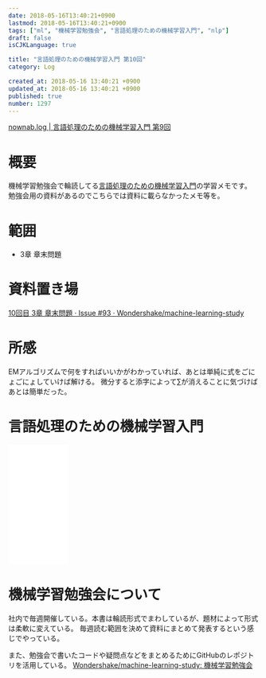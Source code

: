```yaml
---
date: 2018-05-16T13:40:21+0900
lastmod: 2018-05-16T13:40:21+0900
tags: ["ml", "機械学習勉強会", "言語処理のための機械学習入門", "nlp"]
draft: false
isCJKLanguage: true

title: "言語処理のための機械学習入門 第10回"
category: Log

created_at: 2018-05-16 13:40:21 +0900
updated_at: 2018-05-16 13:40:21 +0900
published: true
number: 1297
---
```


[nownab.log | 言語処理のための機械学習入門 第9回](https://blog.nownabe.com/2018/04/25/1289.html)

# 概要
機械学習勉強会で輪読してる[言語処理のための機械学習入門](http://amzn.to/2BFQSee)の学習メモです。
勉強会用の資料があるのでこちらでは資料に載らなかったメモ等を。

# 範囲
* 3章 章末問題

# 資料置き場

[10回目 3章 章末問題 · Issue #93 · Wondershake/machine-learning-study](https://github.com/Wondershake/machine-learning-study/issues/93)

# 所感

EMアルゴリズムで何をすればいいかがわかっていれば、あとは単純に式をごにょごにょしていけば解ける。
微分すると添字によって$\sum$が消えることに気づけばあとは簡単だった。

# 言語処理のための機械学習入門
<iframe style="width:120px;height:240px;" marginwidth="0" marginheight="0" scrolling="no" frameborder="0" src="//rcm-fe.amazon-adsystem.com/e/cm?lt1=_blank&bc1=000000&IS2=1&bg1=FFFFFF&fc1=000000&lc1=0000FF&t=nownabe0c-22&o=9&p=8&l=as4&m=amazon&f=ifr&ref=as_ss_li_til&asins=4339027510&linkId=1c6291b86381f20d113796257356ef1b"></iframe>

# 機械学習勉強会について
社内で毎週開催している。本書は輪読形式でまわしているが、題材によって形式は柔軟に変えている。
毎週読む範囲を決めて資料にまとめて発表するという感じでやっている。

また、勉強会で書いたコードや疑問点などをまとめるためにGitHubのレポジトリを活用している。
[Wondershake/machine-learning-study: 機械学習勉強会](https://github.com/Wondershake/machine-learning-study)

```math
```
